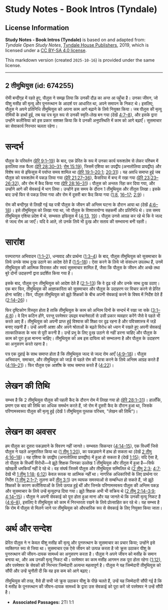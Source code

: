 # Study Notes - Book Intros (Tyndale)

## License Information

**Study Notes - Book Intros (Tyndale)** is based on and adapted from: _Tyndale Open Study Notes_, [Tyndale House Publishers](https://tyndaleopenresources.com/), 2019, which is licensed under a [CC BY-SA 4.0 license](https://creativecommons.org/licenses/by-sa/4.0/legalcode.en).

This markdown version (created `2025-10-16`) is provided under the same license.



--------------------------------

## 2 तीमुथियुस (id: 674255)

रोमी बन्दीगृह में रहते हुए, पौलुस ने समझ लिया कि उनकी दौड़ का अन्त आ पहुँचा है। उनका जीवन, जो यीशु मसीह की मृत्यु और पुनरुत्थान के आदर्श पर आधारित था, अपने समापन के निकट थे। इसलिए, पौलुस ने अपने प्रतिनिधि तीमुथियुस को अपना काम आगे बढ़ाने के लिये नियुक्त किया। जब पौलुस की मृत्यु रोमियों के हाथों हुई, तब यह पत्र मूल रूप से उनकी स्मृति\-लेख बन गया (देखें [4:7–8](https://ref.ly/2Tim4:7-2Tim4:8)), और इसके द्वारा उन्होंने कलीसिया को इस प्रकार सशक्त किया कि वे उनकी अनुपस्थिति में काम को आगे बढ़ाएँ। सुसमाचार का सेवाकार्य निरन्तर चलता रहेगा।

सन्दर्भ
=======

पौलुस के परिवर्तन ([प्रेरि 9:1–19](https://ref.ly/Acts9:1-Acts9:19)) के बाद, एक प्रेरित के रूप में उनका कार्य यरूशलेम से लेकर पश्चिम में इतालिया तक फैला ([प्रेरि 28:30–31](https://ref.ly/Acts28:30-Acts28:31); [रोम 15:19](https://ref.ly/Rom15:19)), जिसमें एशिया का उपद्वीप (अनातोलिया प्रायद्वीप) और विशेष रूप से इफिसुस में पर्याप्त समय शामिल था ([प्रेरि 19:1–20:1](https://ref.ly/Acts19:1-Acts20:1); [20:31](https://ref.ly/Acts20:31))। यह अवधि समाप्त हुई जब पौलुस को यरूशलेम में पकड़ लिया गया ([प्रेरि 21:27–36](https://ref.ly/Acts21:27-Acts21:36)), कैसरिया में बन्द में रखा गया ([प्रेरि 23:23–26:32](https://ref.ly/Acts23:23-Acts26:32)), और रोम में कैद किया गया ([प्रेरि 28:16–31](https://ref.ly/Acts28:16-Acts28:31))। पौलुस को अन्ततः रिहा कर दिया गया, और उन्होंने आगे की सेवकाई में भाग लिया। उन्होंने इस समय के दौरान 1 तीमुथियुस और तीतुस लिखा। इसके बाद उन्हें फिर से पकड़ लिया गया और रोम में दूसरी बार कैद किया गया ([1:8](https://ref.ly/2Tim1:8), [16–17](https://ref.ly/2Tim1:16-2Tim1:17); [2:9](https://ref.ly/2Tim2:9))।

रोम की बन्दीगृह से लिखी गई यह पत्री पौलुस के जीवन की अन्तिम घटना के दौरान आया था (देखें [4:6–18](https://ref.ly/2Tim4:6-2Tim4:18))। इसे तीमुथियुस को लिखा गया था, जो पौलुस के विश्वासयोग्य सहकर्मी और प्रतिनिधि थे। उस समय तीमुथियुस एशिया प्रदेश में थे, सम्भवतः इफिसुस में ([4:13](https://ref.ly/2Tim4:13), [19](https://ref.ly/2Tim4:19))। पौलुस उनसे आग्रह कर रहे थे कि वे जल्द से जल्द रोम आ जाएँ। यदि वे आते, तो उनके लिये भी दुःख और सताव की सम्भावना बनी रहती।

सारांश
======

परम्परागत अभिवादन ([1:1–2](https://ref.ly/2Tim1:1-2Tim1:2)), धन्यवाद और प्रार्थना ([1:3–4](https://ref.ly/2Tim1:3-2Tim1:4)) के बाद, पौलुस तीमुथियुस को सुसमाचार के लिये उनके साथ दुःख उठाने का आदेश देते हैं ([1:5–18](https://ref.ly/2Tim1:5-2Tim1:18))। ऐसा करने के लिये जो संसाधन उपलब्ध हैं, उनमें तीमुथियुस की आत्मिक विरासत और स्वयं सुसमाचार शामिल हैं, जैसा कि पौलुस के जीवन और अच्छे तथा बुरे दोनों उदाहरणों द्वारा प्रदर्शित किया गया है।

इसके बाद, पौलुस पुनः तीमुथियुस को आदेश देते हैं ([2:1–13](https://ref.ly/2Tim2:1-2Tim2:13)) कि वे दृढ़ रहें और उनके साथ दुःख उठाए। एक बार फिर, तीमुथियुस की आज्ञाकारिता को सुसमाचार और पौलुस के उदाहरण पर विचार करने से प्रेरित होना चाहिए। फिर, पौलुस तीमुथियुस को झूठे शिक्षकों के बीच अपनी सेवकाई करने के विषय में निर्देश देते हैं ([2:14–26](https://ref.ly/2Tim2:14-2Tim2:26))।

फिर दृष्टिकोण विस्तृत होता है ताकि तीमुथियुस के काम को अन्तिम दिनों के सन्दर्भ में रखा जा सके ([3:1–4:8](https://ref.ly/2Tim3:1-2Tim4:8))। वे दिन कठिन होंगे, परन्तु परमेश्वर उपद्रव मचानेवालों से उसी प्रकार व्यवहार करेंगे जैसे वे पहले भी करते आए हैं। तीमुथियुस को अपनी प्राप्त हुई विश्वास की शिक्षा पर दृढ़ रहना है और पवित्रशास्त्र में जड़ें बनाए रखनी हैं। उन्हें अपनी आशा और अपने श्रोताओं के बढ़ते विरोध को ध्यान में रखते हुए अपनी सेवकाई तात्कालिकता के भाव से पूरी करनी है। उन्हें प्रभु के लिए दुःख उठाने से नहीं डरना चाहिए और पौलुस के काम को पूरा हुआ मानना चाहिए। तीमुथियुस को अब इस दायित्व को सम्भालना है और पौलुस के उदाहरण का अनुसरण करते रहना है।

पत्र एक दुहाई के साथ समाप्त होता है कि तीमुथियुस जल्द से जल्द रोम आएँ ([4:9–18](https://ref.ly/2Tim4:9-2Tim4:18))। पौलुस अभिवादन, समाचार, और तीमुथियुस को जाड़े से पहले रोम की यात्रा करने के लिये अन्तिम आग्रह करते हैं ([4:19–21](https://ref.ly/2Tim4:19-2Tim4:21))। फिर पौलुस एक आशीष के साथ समाप्त करते हैं ([4:22](https://ref.ly/2Tim4:22))।

लेखन की तिथि
============

सम्भव है कि 2 तीमुथियुस पौलुस की पहली कैद के दौरान रोम में लिखा गया हो ([प्रेरि 28:1–31](https://ref.ly/Acts28:1-Acts28:31))। हालाँकि, प्रमाण एक बाद की तिथि का अधिक समर्थन करते हैं, जो रोम में दूसरी कैद के दौरान हुआ था, जिसके परिणामस्वरूप पौलुस की मृत्यु हुई (देखें 1 तीमुथियुस पुस्तक परिचय, "लेखन की तिथि")।

लेखन का अवसर
============

हम पौलुस का दूसरा पकड़वाने के विवरण नहीं जानते। सम्भवतः सिकन्दर ([4:14–15](https://ref.ly/2Tim4:14-2Tim4:15)), एक विधर्मी जिसे पौलुस ने पहले अनुशासित किया था ([1 तीमु 1:20](https://ref.ly/1Tim1:20)), का पकड़वाने में हाथ हो सकता था (देखें [2 तीमु 4:16–18](https://ref.ly/2Tim4:16-2Tim4:18))। यह एशिया के उपद्वीप (अनातोलिया प्रायद्वीप) में हुआ हो सकता है (देखें [1:15](https://ref.ly/2Tim1:15)); यदि ऐसा है, तो पौलुस के विधर्मी विरोधी—वे झूठे शिक्षक जिनका उल्लेख 1 तीमुथियुस और तीतुस में हुआ है—सिर्फ खोखली धमकियाँ नहीं दे रहे थे। वह संघर्ष जिसमें पौलुस और तीमुथियुस सम्मिलित थे ([2 तीमु 2:3](https://ref.ly/2Tim2:3); [4:7](https://ref.ly/2Tim4:7); देखें भी [1 तीमु 1:18](https://ref.ly/1Tim1:18); [6:12](https://ref.ly/1Tim6:12)) केवल रूपक या आत्मिक नहीं था। नागरिक अधिकारियों के लिए प्रार्थना पर निर्देश ([1 तीमु 2:1–7](https://ref.ly/1Tim2:1-1Tim2:7); तुलना करें [तीतु 3:1](https://ref.ly/Titus3:1)) उन व्यापक समस्याओं से सम्बन्धित हो सकते हैं, जो झूठे शिक्षकों के कारण कलीसियाओं के लिये उत्पन्न हुई थीं और जिनके परिणामस्वरूप पौलुस की अन्तिम पकड़ और सुसमाचार के लिये उन्हें मृत्युदण्ड दिया गया। झूठे शिक्षक अभी भी सक्रिय थे ([2 तीमु 2:14–3:9](https://ref.ly/2Tim2:14-2Tim3:9); [4:14–15](https://ref.ly/2Tim4:14-2Tim4:15))। पौलुस ने अपनी सेवकाई को पूरा होता हुआ माना और यह जानते थे कि उनकी मृत्यु निकट है ([4:6–8](https://ref.ly/2Tim4:6-2Tim4:8)), इसलिए वे तीमुथियुस को काम में निरन्तरता रखने के लिये प्रोत्साहित कर रहे थे। यह सम्भव है कि रोम में पौलुस से मिलने जाने पर तीमुथियुस को औपचारिक रूप से सेवकाई के लिए नियुक्त किया जाता।

अर्थ और सन्देश
==============

प्रेरित पौलुस ने न केवल यीशु मसीह की मृत्यु और पुनरुत्थान के सुसमाचार का प्रचार किया; उन्होंने इसे व्यक्तिगत रूप से जिया था। सुसमाचार एक ऐसे जीवन को उत्पन्न करता है जो क्रूस उठाकर यीशु के पुनरुत्थान की जीवन\-दायक सामर्थ्य का अनुसरण करता है। पौलुस ने अपने जीवन को मसीह के समान बनाया था, और अब उनकी मृत्यु निकट थी। परमेश्वर का काम मसीह आगमन तक पूरा होता रहेगा ([1:12](https://ref.ly/2Tim1:12)), और परमेश्वर के सेवकों की निरन्तर जिम्मेदारी अत्यन्त महत्वपूर्ण है। पौलुस ने यह जिम्मेदारी तीमुथियुस को सौंपी और उन्हें चुनौती दी कि वह इस कम को आगे बढ़ाए।

तीमुथियुस की तरह, वैसे ही सभी जो क्रूस उठाकर यीशु के पीछे चलते हैं, उन्हें यह जिम्मेदारी सौंपी गई है कि वे मसीह के पुनरुत्थान की जीवन\-दायक सामर्थ्य के द्वारा उस सेवकाई को पूरा करें जो परमेश्वर ने उन्हें सौंपी है।

* **Associated Passages:** 2TI 1:1

